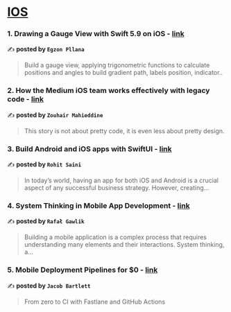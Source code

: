 
<h1><a href=https://medium.com/tag/ios/recommended target="_blank" rel="noopener noreferrer">IOS</a></h1>
<h3>1. Drawing a Gauge View with Swift 5.9 on iOS - <a href="https://medium.com/@egzonpllana?source=tag_recommended_feed---------0-84----------ios----------5a4df3e6_9684_469d_9dd0_61f0f63a9e0a-------" target="_blank" rel="noopener noreferrer">link</a></h3>

✍️ **posted by `Egzon Pllana`**

<blockquote>Build a gauge view, applying trigonometric functions to calculate positions and angles to build gradient path, labels position, indicator..</blockquote>

<h3>2. How the Medium iOS team works effectively with legacy code - <a href="https://medium.com/@Zedenem?source=tag_recommended_feed---------1-107----------ios----------5a4df3e6_9684_469d_9dd0_61f0f63a9e0a-------" target="_blank" rel="noopener noreferrer">link</a></h3>

✍️ **posted by `Zouhair Mahieddine`**

<blockquote>This story is not about pretty code, it is even less about pretty design.</blockquote>

<h3>3. Build Android and iOS apps with SwiftUI - <a href="https://medium.com/@rohitsainier?source=tag_recommended_feed---------2-85----------ios----------5a4df3e6_9684_469d_9dd0_61f0f63a9e0a-------" target="_blank" rel="noopener noreferrer">link</a></h3>

✍️ **posted by `Rohit Saini`**

<blockquote>In today’s world, having an app for both iOS and Android is a crucial aspect of any successful business strategy. However, creating…</blockquote>

<h3>4. System Thinking in Mobile App Development - <a href="https://medium.com/@rafalgawlik?source=tag_recommended_feed---------3-84----------ios----------5a4df3e6_9684_469d_9dd0_61f0f63a9e0a-------" target="_blank" rel="noopener noreferrer">link</a></h3>

✍️ **posted by `Rafał Gawlik`**

<blockquote>Building a mobile application is a complex process that requires understanding many elements and their interactions. System thinking, a…</blockquote>

<h3>5. Mobile Deployment Pipelines for $0 - <a href="https://medium.com/@jacobmartinbartlett?source=tag_recommended_feed---------4-107----------ios----------5a4df3e6_9684_469d_9dd0_61f0f63a9e0a-------" target="_blank" rel="noopener noreferrer">link</a></h3>

✍️ **posted by `Jacob Bartlett`**

<blockquote>From zero to CI with Fastlane and GitHub Actions</blockquote>


